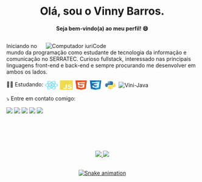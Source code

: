 <h1 align="center">Olá, sou o <strong>Vinny Barros</strong>.</h1>
<h4 align="center">Seja bem-vindo(a) ao meu perfil! 😄</h4>

##

<img src="https://raw.githubusercontent.com/MicaelliMedeiros/micaellimedeiros/master/image/computer-illustration.png" min-width="400px" max-width="400px" width="400px" align="right" alt="Computador iuriCode">

 
<p align="left"> 
 Iniciando no mundo da programação como estudante de tecnologia da informação e comunicação no SERRATEC. Curioso fullstack, interessado nas principais linguagens  front-end e back-end e sempre procurando me desenvolver em ambos os lados.
</p>

<p align="left">
 <div align="left">
  <div style="display: inline_block">
   👨‍🎓 Estudando:
   <img align="center" alt="Vini-React" height="25" width="35" src="https://raw.githubusercontent.com/devicons/devicon/master/icons/react/react-original.svg">
   <img align="center" alt="Vini-Js" height="25" width="35" src="https://raw.githubusercontent.com/devicons/devicon/master/icons/javascript/javascript-plain.svg">
   <img align="center" alt="Vini-HTML" height="25" width="35" src="https://raw.githubusercontent.com/devicons/devicon/master/icons/html5/html5-original.svg">
   <img align="center" alt="Vini-CSS" height="25" width="35" src="https://raw.githubusercontent.com/devicons/devicon/master/icons/css3/css3-original.svg">
   <img align="center" alt="Vini-Python" height="25" width="35" src="https://raw.githubusercontent.com/devicons/devicon/master/icons/python/python-original.svg">
   <img align="center" alt="Vini-Java" height="25" width="35" src="https://cdn.jsdelivr.net/gh/devicons/devicon/icons/java/java-original.svg" />          
  </div>
 </div>
</p>


<p align="left">⤵️ Entre em contato comigo:</p>

<p align="left">
  <a href="mailto:vinnybarros07@gmail.com" alt="Gmail">
  <img src="https://img.shields.io/badge/-Gmail-FF0000?style=flat-square&labelColor=FF0000&logo=gmail&logoColor=white&link=mailto:vinnybarros07@gmail.com" /></a>
  <a href="https://www.linkedin.com/in/vinny-barros/" alt="Linkedin">
  <img src="https://img.shields.io/badge/-Linkedin-0e76a8?style=flat-square&logo=Linkedin&logoColor=white&link=https://www.linkedin.com/in/vinny-barros/" /></a>
  <a href="https://wa.me/5522999935854" alt="WhatsApp">
  <img src="https://img.shields.io/badge/-WhatsApp-25d366?style=flat-square&labelColor=25d366&logo=whatsapp&logoColor=white&link=https://wa.me/5522999935854"/></a>
  <a href="https://www.facebook.com/vinicius.barros23/" alt="Facebook">
  <img src="https://img.shields.io/badge/-Facebook-3b5998?style=flat-square&labelColor=3b5998&logo=facebook&logoColor=white&link=https://www.facebook.com/vinicius.barros23/"/></a>
  <a href="https://www.instagram.com/vinnnybarros/" alt="Instagram">
  <img src="https://img.shields.io/badge/-Instagram-DF0174?style=flat-square&labelColor=DF0174&logo=instagram&logoColor=white&link=https://www.instagram.com/vinnnybarros/"/></a>
</p><br><br>

##
<br>

<div align="center">
  <a href="https://github.com/VinnyBarros">
  <img height="120em" src="https://github-readme-stats.vercel.app/api?username=VinnyBarros&show_icons=true&theme=dark&include_all_commits=true&count_private=true"/>
  <img height="120em" src="https://github-readme-stats.vercel.app/api/top-langs/?username=VinnyBarros&layout=compact&langs_count=7&theme=dark"/>
</div><br>

<div align="center">

![Snake animation](https://github.com/VinnyBarros/VinnyBarros/blob/output/github-contribution-grid-snake.svg)

</div>
